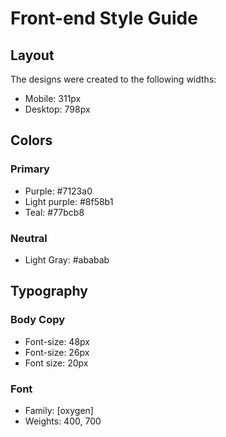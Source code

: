 # Front-end Style Guide

## Layout

The designs were created to the following widths:

- Mobile: 311px
- Desktop: 798px

## Colors

### Primary

- Purple: #7123a0
- Light purple: #8f58b1
- Teal: #77bcb8

### Neutral

- Light Gray: #ababab


## Typography

### Body Copy

- Font-size: 48px 
- Font-size: 26px
- Font size: 20px

### Font

- Family: [oxygen] <link href="https://fonts.googleapis.com/css2?family=Oxygen&display=swap" rel="stylesheet">
- Weights: 400, 700

